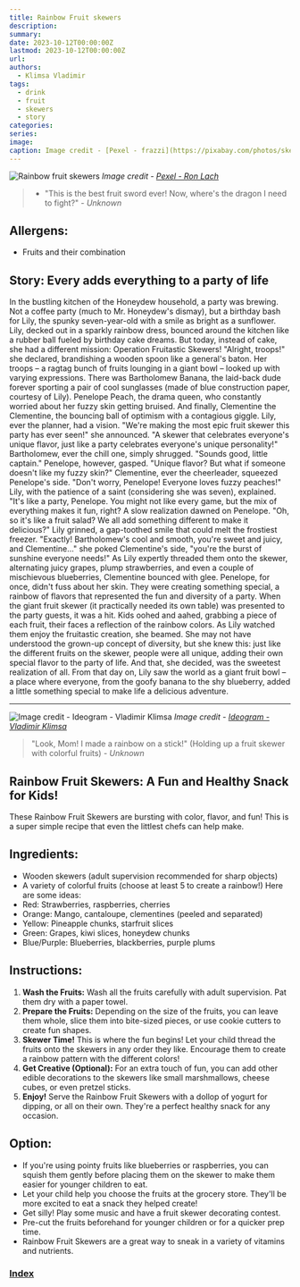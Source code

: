 ```yaml
---
title: Rainbow Fruit skewers
description: 
summary: 
date: 2023-10-12T00:00:00Z
lastmod: 2023-10-12T00:00:00Z
url: 
authors:
  - Klimsa Vladimir
tags:
  - drink
  - fruit
  - skewers
  - story
categories: 
series: 
image: 
caption: Image credit - [Pexel - frazzi](https://pixabay.com/photos/skewer-buffet-fruit-delicious-4866755/)
---
```

![Rainbow fruit skewers](fruit-skewers.webp)
*Image credit - [Pexel - Ron Lach](https://www.pexels.com/photo/person-holding-a-stick-with-fresh-fruits-8937716/)*
> - "This is the best fruit sword ever! Now, where's the dragon I need to fight?" - *Unknown*
## Allergens:
- Fruits and their combination
## Story: Every adds everything to a party of life
In the bustling kitchen of the Honeydew household, a party was brewing. Not a coffee party (much to Mr. Honeydew's dismay), but a birthday bash for Lily, the spunky seven-year-old with a smile as bright as a sunflower.
Lily, decked out in a sparkly rainbow dress, bounced around the kitchen like a rubber ball fueled by birthday cake dreams. But today, instead of cake, she had a different mission: Operation Fruitastic Skewers!
"Alright, troops!" she declared, brandishing a wooden spoon like a general's baton. Her troops – a ragtag bunch of fruits lounging in a giant bowl – looked up with varying expressions.
There was Bartholomew Banana, the laid-back dude forever sporting a pair of cool sunglasses (made of blue construction paper, courtesy of Lily). Penelope Peach, the drama queen, who constantly worried about her fuzzy skin getting bruised. And finally, Clementine the Clementine, the bouncing ball of optimism with a contagious giggle.
Lily, ever the planner, had a vision. "We're making the most epic fruit skewer this party has ever seen!" she announced. "A skewer that celebrates everyone's unique flavor, just like a party celebrates everyone's unique personality!"
Bartholomew, ever the chill one, simply shrugged. "Sounds good, little captain." Penelope, however, gasped. "Unique flavor? But what if someone doesn't like my fuzzy skin?"
Clementine, ever the cheerleader, squeezed Penelope's side. "Don't worry, Penelope! Everyone loves fuzzy peaches!"
Lily, with the patience of a saint (considering she was seven), explained. "It's like a party, Penelope. You might not like every game, but the mix of everything makes it fun, right?
A slow realization dawned on Penelope. "Oh, so it's like a fruit salad? We all add something different to make it delicious?"
Lily grinned, a gap-toothed smile that could melt the frostiest freezer. "Exactly! Bartholomew's cool and smooth, you're sweet and juicy, and Clementine…" she poked Clementine's side, "you're the burst of sunshine everyone needs!"
As Lily expertly threaded them onto the skewer, alternating juicy grapes, plump strawberries, and even a couple of mischievous blueberries, Clementine bounced with glee. Penelope, for once, didn't fuss about her skin. They were creating something special, a rainbow of flavors that represented the fun and diversity of a party.
When the giant fruit skewer (it practically needed its own table) was presented to the party guests, it was a hit. Kids oohed and aahed, grabbing a piece of each fruit, their faces a reflection of the rainbow colors.
As Lily watched them enjoy the fruitastic creation, she beamed. She may not have understood the grown-up concept of diversity, but she knew this: just like the different fruits on the skewer, people were all unique, adding their own special flavor to the party of life. And that, she decided, was the sweetest realization of all.
From that day on, Lily saw the world as a giant fruit bowl – a place where everyone, from the goofy banana to the shy blueberry, added a little something special to make life a delicious adventure.

---

![Image credit - Ideogram - Vladimir Klimsa](HTLRXBEQRpGAbzDRtkJ9wQ.webp "[Image credit - Ideogram - Vladimir Klimsa](https://ideogram.ai/assets/image/lossless/response/HTLRXBEQRpGAbzDRtkJ9wQ)")
*Image credit - [Ideogram - Vladimir Klimsa](https://ideogram.ai/assets/image/lossless/response/HTLRXBEQRpGAbzDRtkJ9wQ)*
> "Look, Mom! I made a rainbow on a stick!" (Holding up a fruit skewer with colorful fruits) - *Unknown*
## Rainbow Fruit Skewers: A Fun and Healthy Snack for Kids!
These Rainbow Fruit Skewers are bursting with color, flavor, and fun! This is a super simple recipe that even the littlest chefs can help make.
## Ingredients:
* Wooden skewers (adult supervision recommended for sharp objects)
* A variety of colorful fruits (choose at least 5 to create a rainbow!) Here are some ideas:
* Red: Strawberries, raspberries, cherries
* Orange: Mango, cantaloupe, clementines (peeled and separated)
* Yellow: Pineapple chunks, starfruit slices
* Green: Grapes, kiwi slices, honeydew chunks
* Blue/Purple: Blueberries, blackberries, purple plums
## Instructions:
1. **Wash the Fruits:** Wash all the fruits carefully with adult supervision. Pat them dry with a paper towel.
2. **Prepare the Fruits:** Depending on the size of the fruits, you can leave them whole, slice them into bite-sized pieces, or use cookie cutters to create fun shapes.
3. **Skewer Time!** This is where the fun begins! Let your child thread the fruits onto the skewers in any order they like. Encourage them to create a rainbow pattern with the different colors!
4. **Get Creative (Optional):** For an extra touch of fun, you can add other edible decorations to the skewers like small marshmallows, cheese cubes, or even pretzel sticks.
5. **Enjoy!** Serve the Rainbow Fruit Skewers with a dollop of yogurt for dipping, or all on their own. They're a perfect healthy snack for any occasion.
## Option:
* If you're using pointy fruits like blueberries or raspberries, you can squish them gently before placing them on the skewer to make them easier for younger children to eat.
* Let your child help you choose the fruits at the grocery store. They'll be more excited to eat a snack they helped create!
* Get silly! Play some music and have a fruit skewer decorating contest.
* Pre-cut the fruits beforehand for younger children or for a quicker prep time.
* Rainbow Fruit Skewers are a great way to sneak in a variety of vitamins and nutrients.
### [Index](content/children-recipe/Index.md)